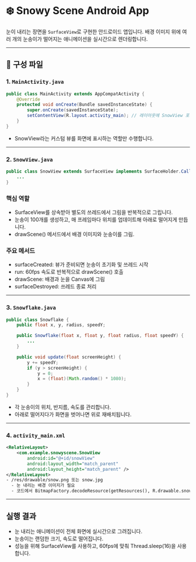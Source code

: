 # ❄️ Snowy Scene Android App

눈이 내리는 장면을 `SurfaceView`로 구현한 안드로이드 앱입니다. 배경 이미지 위에 여러 개의 눈송이가 떨어지는 애니메이션을 실시간으로 렌더링합니다.

---

## 📁 구성 파일

### 1. `MainActivity.java`

```java
public class MainActivity extends AppCompatActivity {
    @Override
    protected void onCreate(Bundle savedInstanceState) {
        super.onCreate(savedInstanceState);
        setContentView(R.layout.activity_main); // 레이아웃에 SnowView 포함
    }
}
```
- SnowView라는 커스텀 뷰를 화면에 표시하는 역할만 수행합니다.

---

### 2. `SnowView.java`
```java
public class SnowView extends SurfaceView implements SurfaceHolder.Callback, Runnable {
    ...
}
```
### 핵심 역할

- SurfaceView를 상속받아 별도의 쓰레드에서 그림을 반복적으로 그립니다.
- 눈송이 100개를 생성하고, 매 프레임마다 위치를 업데이트해 아래로 떨어지게 만듭니다.
- drawScene() 메서드에서 배경 이미지와 눈송이를 그림.

### 주요 메서드

- surfaceCreated: 뷰가 준비되면 눈송이 초기화 및 쓰레드 시작
- run: 60fps 속도로 반복적으로 drawScene() 호출
- drawScene: 배경과 눈을 Canvas에 그림
- surfaceDestroyed: 쓰레드 종료 처리

--- 

### 3. `Snowflake.java`
```java
public class Snowflake {
    public float x, y, radius, speedY;

    public Snowflake(float x, float y, float radius, float speedY) {
        ...
    }

    public void update(float screenHeight) {
        y += speedY;
        if (y > screenHeight) {
            y = 0;
            x = (float)(Math.random() * 1080);
        }
    }
}

```
- 각 눈송이의 위치, 반지름, 속도를 관리합니다.
- 아래로 떨어지다가 화면을 벗어나면 위로 재배치됩니다.

---

### 4. `activity_main.xml`
```xml
<RelativeLayout>
    <com.example.snowyscene.SnowView
        android:id="@+id/snowView"
        android:layout_width="match_parent"
        android:layout_height="match_parent" />
</RelativeLayout>
- /res/drawable/snow.png 또는 snow.jpg
  - 눈 내리는 배경 이미지가 필요
  - 코드에서 BitmapFactory.decodeResource(getResources(), R.drawable.snow)로 로드됩니다.
```
---

## 실행 결과 
- 눈 내리는 애니메이션이 전체 화면에 실시간으로 그려집니다. 
- 눈송이는 랜덤한 크기, 속도로 떨어집니다.
- 성능을 위해 SurfaceView를 사용하고, 60fps에 맞춰 Thread.sleep(16)을 사용합니다.





